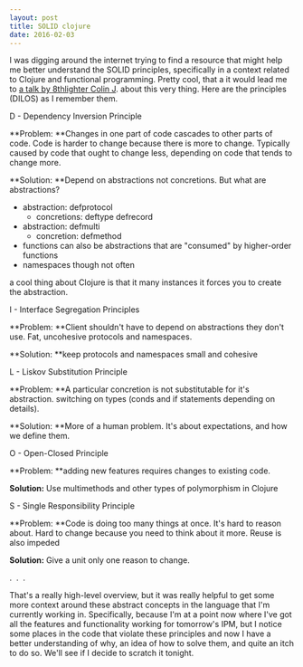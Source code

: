 ```yaml
---
layout: post
title: SOLID clojure
date: 2016-02-03
---
```


I was digging around the internet trying to find a resource that might
help me better understand the SOLID principles, specifically in a
context related to Clojure and functional programming. Pretty cool, that
a it would lead me to [a talk by 8thlighter Colin
J](http://www.infoq.com/presentations/SOLID-Clojure). about this very
thing. Here are the principles (DILOS) as I remember them.

D - Dependency Inversion Principle

**Problem: **Changes in one part of code cascades to other parts of
code. Code is harder to change because there is more to change.
Typically caused by code that ought to change less, depending on code
that tends to change more.

**Solution: **Depend on abstractions not concretions. But what are
abstractions?

-   abstraction: defprotocol
    -   concretions: deftype defrecord
-   abstraction: defmulti
    -   concretion: defmethod
-   functions can also be abstractions that are "consumed" by
    higher-order functions
-   namespaces though not often

a cool thing about Clojure is that it many instances it forces you to
create the abstraction.

I - Interface Segregation Principles

**Problem: **Client shouldn't have to depend on abstractions they don't
use. Fat, uncohesive protocols and namespaces.

**Solution: **keep protocols and namespaces small and cohesive

L - Liskov Substitution Principle

**Problem: **A particular concretion is not substitutable for it's
abstraction. switching on types (conds and if statements depending on
details).

**Solution: **More of a human problem. It's about expectations, and how
we define them.

O - Open-Closed Principle

**Problem: **adding new features requires changes to existing code.

**Solution:** Use multimethods and other types of polymorphism in
Clojure

S - Single Responsibility Principle

**Problem: **Code is doing too many things at once. It's hard to reason
about. Hard to change because you need to think about it more. Reuse is
also impeded

**Solution:** Give a unit only one reason to change.

.  .  .

That's a really high-level overview, but it was really helpful to get
some more context around these abstract concepts in the language that
I'm currently working in. Specifically, because I'm at a point now where
I've got all the features and functionality working for tomorrow's IPM,
but I notice some places in the code that violate these principles and
now I have a better understanding of why, an idea of how to solve them,
and quite an itch to do so. We'll see if I decide to scratch it tonight.
